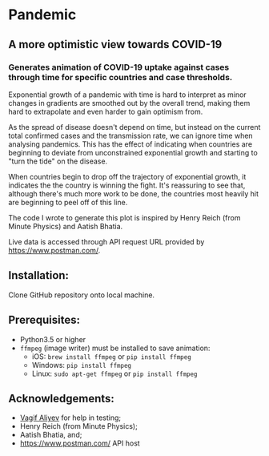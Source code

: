 # Pandemic

## A more optimistic view towards COVID-19

### Generates animation of COVID-19 uptake against cases through time for specific countries and case thresholds.

Exponential growth of a pandemic with time is hard to interpret as minor changes in gradients are smoothed out by the overall trend, making them hard to extrapolate and even harder to gain optimism from.

As the spread of disease doesn't depend on time, but instead on the current total confirmed cases and the transmission rate, we can ignore time when analysing pandemics. This has the effect of indicating when countries are beginning to deviate from unconstrained exponential growth and starting to "turn the tide" on the disease.

When countries begin to drop off the trajectory of exponential growth, it indicates the the country is winning the fight. It's reassuring to see that, although there's much more work to be done, the countries most heavily hit are beginning to peel off of this line.

The code I wrote to generate this plot is inspired by Henry Reich (from Minute Physics) and Aatish Bhatia.

Live data is accessed through API request URL provided by https://www.postman.com/.

## Installation:
Clone GitHub repository onto local machine.

## Prerequisites:
* Python3.5 or higher
* `ffmpeg` (image writer) must be installed to save animation:
    - iOS: `brew install ffmpeg` or `pip install ffmpeg`
    - Windows: `pip install ffmpeg`
    - Linux: `sudo apt-get ffmpeg` or `pip install ffmpeg`
    
## Acknowledgements:
* [Vagif Aliyev](https://github.com/vagifaliyev) for help in testing;
* Henry Reich (from Minute Physics);
* Aatish Bhatia, and;
* https://www.postman.com/ API host
